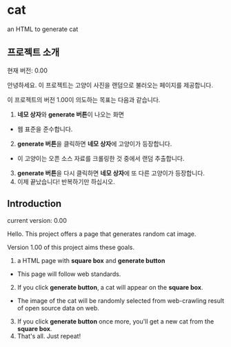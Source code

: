 # cat
an HTML to generate cat

## 프로젝트 소개

현재 버전: 0.00

안녕하세요.
이 프로젝트는 고양이 사진을 랜덤으로 불러오는 페이지를 제공합니다.

이 프로젝트의 버전 1.00이 의도하는 목표는 다음과 같습니다.

1. **네모 상자**와 **generate 버튼**이 나오는 화면
- 웹 표준을 준수합니다.
2. **generate 버튼**을 클릭하면 **네모 상자**에 고양이가 등장합니다.
- 이 고양이는 오픈 소스 자료를 크롤링한 것 중에서 랜덤 추출합니다.
3. **generate 버튼**을 다시 클릭하면 **네모 상자**에 또 다른 고양이가 등장합니다.
4. 이제 끝났습니다! 반복하기만 하십시오.

## Introduction

current version: 0.00

Hello.
This project offers a page that generates random cat image.

Version 1.00 of this project aims these goals.

1. a HTML page with **square box** and **generate button**
- This page will follow web standards.
2. If you click **generate button**, a cat will appear on the **square box**.
- The image of the cat will be randomly selected from web-crawling result of open source data on web.
3. If you click **generate button** once more, you'll get a new cat from the **square box**.
4. That's all. Just repeat!

